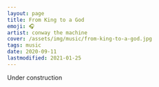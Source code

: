 ```yaml
---
layout: page
title: From King to a God
emoji: 🎧
artist: conway the machine
cover: /assets/img/music/from-king-to-a-god.jpg
tags: music
date: 2020-09-11
lastmodified: 2021-01-25
---
```


Under construction